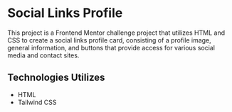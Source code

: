 # Social Links Profile

This project is a Frontend Mentor challenge project that utilizes HTML and CSS to create a social links profile card, consisting of a profile image, general information, and buttons that provide access for various social media and contact sites.

## Technologies Utilizes
- HTML
- Tailwind CSS
